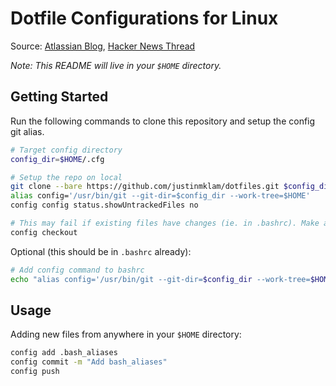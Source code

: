 # Dotfile Configurations for Linux

Source: [Atlassian Blog](https://www.atlassian.com/git/tutorials/dotfiles), [Hacker News Thread](https://news.ycombinator.com/item?id=11070797)

*Note: This README will live in your `$HOME` directory.*

## Getting Started

Run the following commands to clone this repository and setup the config git alias.

```bash
# Target config directory
config_dir=$HOME/.cfg

# Setup the repo on local
git clone --bare https://github.com/justinmklam/dotfiles.git $config_dir
alias config='/usr/bin/git --git-dir=$config_dir --work-tree=$HOME'
config config status.showUntrackedFiles no

# This may fail if existing files have changes (ie. in .bashrc). Make a backup of the conflicting file and try this command again
config checkout
```

Optional (this should be in `.bashrc` already):

```bash
# Add config command to bashrc
echo "alias config='/usr/bin/git --git-dir=$config_dir --work-tree=$HOME'" >> $HOME/.bashrc
```

## Usage

Adding new files from anywhere in your `$HOME` directory:

```bash
config add .bash_aliases
config commit -m "Add bash_aliases"
config push
```
